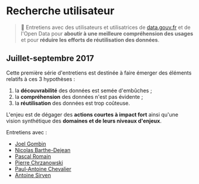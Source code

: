 # Recherche utilisateur

> 🎤 Entretiens avec des utilisateurs et utilisatrices de [data.gouv.fr][datagouv] et de l'Open Data pour **aboutir à une meilleure compréhension des usages** et pour **réduire les efforts de réutilisation des données**.

## Juillet-septembre 2017

Cette première série d'entretiens est destinée à faire émerger des éléments relatifs à ces 3 hypothèses :

1. la **découvrabilité** des données est semée d'embûches ;
2. la **compréhension** des données n'est pas évidente ;
3. la **réutilisation** des données est trop coûteuse.

L'enjeu est de dégager des **actions courtes à impact fort** ainsi qu'une vision synthétique des **domaines et de leurs niveaux d'enjeux**.

Entretiens avec :

* [Joel Gombin](interviews/20170711-joel/index.md)
* [Nicolas Barthe-Dejean](interviews/20170711-nicolas/index.md)
* [Pascal Romain](interviews/20170711-pascal/index.md)
* [Pierre Chrzanowski](interviews/20170713-pierre/index.md)
* [Paul-Antoine Chevalier](interviews/20170803-paul-antoine/index.md)
* [Antoine Sirven](interviews/20170824-antoine/index.md)

[datagouv]: https://data.gouv.fr/
